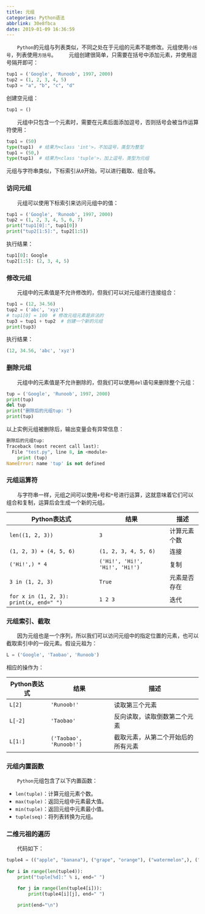 ```yaml
---
title: 元组
categories: Python语法
abbrlink: 30e8fbca
date: 2019-01-09 16:36:59
---
```

&emsp;&emsp;`Python`的元组与列表类似，不同之处在于元组的元素不能修改。元组使用`小括号`，列表使用`方括号`。<!--more-->
&emsp;&emsp;元组创建很简单，只需要在括号中添加元素，并使用逗号隔开即可：

``` python
tup1 = ('Google', 'Runoob', 1997, 2000)
tup2 = (1, 2, 3, 4, 5)
tup3 = "a", "b", "c", "d"
```

创建空元组：

``` python
tup1 = ()
```

&emsp;&emsp;元组中只包含一个元素时，需要在元素后面添加逗号，否则括号会被当作运算符使用：

``` python
tup1 = (50)
type(tup1)  # 结果为<class 'int'>，不加逗号，类型为整型
tup1 = (50,)
type(tup1)  # 结果为<class 'tuple'>，加上逗号，类型为元组
```

元组与字符串类似，下标索引从`0`开始，可以进行截取、组合等。

### 访问元组

&emsp;&emsp;元组可以使用下标索引来访问元组中的值：

``` python
tup1 = ('Google', 'Runoob', 1997, 2000)
tup2 = (1, 2, 3, 4, 5, 6, 7)
print("tup1[0]:", tup1[0])
print("tup2[1:5]:", tup2[1:5])
```

执行结果：

``` python
tup1[0]: Google
tup2[1:5]: (2, 3, 4, 5)
```

### 修改元组

&emsp;&emsp;元组中的元素值是不允许修改的，但我们可以对元组进行连接组合：

``` python
tup1 = (12, 34.56)
tup2 = ('abc', 'xyz')
# tup1[0] = 100  # 修改元组元素是非法的
tup3 = tup1 + tup2  # 创建一个新的元组
print(tup3)
```

执行结果：

``` python
(12, 34.56, 'abc', 'xyz')
```

### 删除元组

&emsp;&emsp;元组中的元素值是不允许删除的，但我们可以使用`del`语句来删除整个元组：

``` python
tup = ('Google', 'Runoob', 1997, 2000)
print(tup)
del tup
print("删除后的元组tup: ")
print(tup)
```

以上实例元组被删除后，输出变量会有异常信息：

``` python
删除后的元组tup:
Traceback (most recent call last):
  File "test.py", line 8, in <module>
    print (tup)
NameError: name 'tup' is not defined
```

### 元组运算符

&emsp;&emsp;与字符串一样，元组之间可以使用`+`号和`*`号进行运算，这就意味着它们可以组合和复制，运算后会生成一个新的元组。

Python表达式                            | 结果                            | 描述
----------------------------------------|--------------------------------|----------
`len((1, 2, 3))`                        | `3`                            | 计算元素个数
`(1, 2, 3) + (4, 5, 6)`                 | `(1, 2, 3, 4, 5, 6)`           | 连接
`('Hi!',) * 4`                          | `('Hi!', 'Hi!', 'Hi!', 'Hi!')` | 复制
`3 in (1, 2, 3)`                        | `True`                         | 元素是否存在
`for x in (1, 2, 3): print(x, end=" ")` | `1 2 3`                        | 迭代

### 元组索引、截取

&emsp;&emsp;因为元组也是一个序列，所以我们可以访问元组中的指定位置的元素，也可以截取索引中的一段元素。假设元祖为：

``` python
L = ('Google', 'Taobao', 'Runoob')
```

相应的操作为：

Python表达式 | 结果                    | 描述
------------|-------------------------|-------------
`L[2]`      | `'Runoob!'`             | 读取第三个元素
`L[-2]`     | `'Taobao'`              | 反向读取，读取倒数第二个元素
`L[1:]`     | `('Taobao', 'Runoob!')` | 截取元素，从第二个开始后的所有元素

### 元组内置函数

&emsp;&emsp;`Python`元组包含了以下内置函数：

- `len(tuple)`：计算元组元素个数。
- `max(tuple)`：返回元组中元素最大值。
- `min(tuple)`：返回元组中元素最小值。
- `tuple(seq)`：将列表转换为元组。

### 二维元祖的遍历

&emsp;&emsp;代码如下：

``` python
tuple4 = (("apple", "banana"), ("grape", "orange"), ("watermelon",), ("grapefulit",))
​
for i in range(len(tuple4)):
    print("tuple[%d]:" % i, end=" ")

    for j in range(len(tuple4[i])):
        print(tuple4[i][j], end=" ")

    print(end="\n")
```